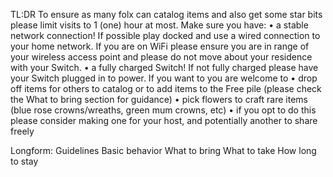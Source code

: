TL:DR
  To ensure as many folx can catalog items and also get some star bits please limit visits to 1 (one) hour at most.
  Make sure you have:
      • a stable network connection! If possible play docked and use a wired connection to your home network. If you are on WiFi please ensure you are in range of your wireless access point and please do not move about your residence with your Switch. 
      • a fully charged Switch! If not fully charged please have your Switch plugged in to power.
  If you want to you are welcome to
      • drop off items for others to catalog or to add items to the Free pile (please check the What to bring section for guidance)
      • pick flowers to craft rare items (blue rose crowns/wreaths, green mum crowns, etc)
         • if you opt to do this please consider making one for your host, and potentially another to share freely
      
Longform:
Guidelines
Basic behavior
What to bring
What to take
How long to stay
